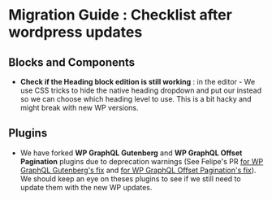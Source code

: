 # Migration Guide : Checklist after wordpress updates

## Blocks and Components

-   **Check if the Heading block edition is still working** : in the editor - We use CSS tricks to hide the native heading dropdown and put our instead so we can choose which heading level to use. This is a bit hacky and might break with new WP versions.

## Plugins

-   We have forked **WP GraphQL Gutenberg** and **WP GraphQL Offset Pagination** plugins due to deprecation warnings (See Felipe's PR [ for WP GraphQL Gutenberg's fix](https://github.com/pristas-peter/wp-graphql-gutenberg/pull/193) and [for WP GraphQL Offset Pagination's fix](https://github.com/valu-digital/wp-graphql-offset-pagination/pull/16)). We should keep an eye on theses plugins to see if we still need to update them with the new WP updates.
